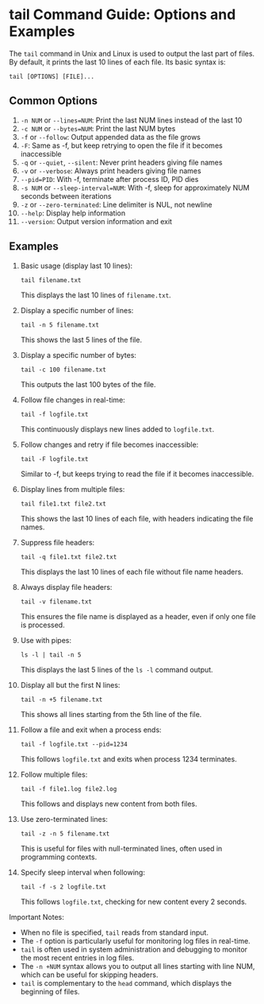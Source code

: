 # tail Command Guide: Options and Examples

The `tail` command in Unix and Linux is used to output the last part of files. By default, it prints the last 10 lines of each file. Its basic syntax is:

```
tail [OPTIONS] [FILE]...
```

## Common Options

1. `-n NUM` or `--lines=NUM`: Print the last NUM lines instead of the last 10
2. `-c NUM` or `--bytes=NUM`: Print the last NUM bytes
3. `-f` or `--follow`: Output appended data as the file grows
4. `-F`: Same as -f, but keep retrying to open the file if it becomes inaccessible
5. `-q` or `--quiet`, `--silent`: Never print headers giving file names
6. `-v` or `--verbose`: Always print headers giving file names
7. `--pid=PID`: With -f, terminate after process ID, PID dies
8. `-s NUM` or `--sleep-interval=NUM`: With -f, sleep for approximately NUM seconds between iterations
9. `-z` or `--zero-terminated`: Line delimiter is NUL, not newline
10. `--help`: Display help information
11. `--version`: Output version information and exit

## Examples

1. Basic usage (display last 10 lines):
   ```
   tail filename.txt
   ```
   This displays the last 10 lines of `filename.txt`.

2. Display a specific number of lines:
   ```
   tail -n 5 filename.txt
   ```
   This shows the last 5 lines of the file.

3. Display a specific number of bytes:
   ```
   tail -c 100 filename.txt
   ```
   This outputs the last 100 bytes of the file.

4. Follow file changes in real-time:
   ```
   tail -f logfile.txt
   ```
   This continuously displays new lines added to `logfile.txt`.

5. Follow changes and retry if file becomes inaccessible:
   ```
   tail -F logfile.txt
   ```
   Similar to -f, but keeps trying to read the file if it becomes inaccessible.

6. Display lines from multiple files:
   ```
   tail file1.txt file2.txt
   ```
   This shows the last 10 lines of each file, with headers indicating the file names.

7. Suppress file headers:
   ```
   tail -q file1.txt file2.txt
   ```
   This displays the last 10 lines of each file without file name headers.

8. Always display file headers:
   ```
   tail -v filename.txt
   ```
   This ensures the file name is displayed as a header, even if only one file is processed.

9. Use with pipes:
   ```
   ls -l | tail -n 5
   ```
   This displays the last 5 lines of the `ls -l` command output.

10. Display all but the first N lines:
    ```
    tail -n +5 filename.txt
    ```
    This shows all lines starting from the 5th line of the file.

11. Follow a file and exit when a process ends:
    ```
    tail -f logfile.txt --pid=1234
    ```
    This follows `logfile.txt` and exits when process 1234 terminates.

12. Follow multiple files:
    ```
    tail -f file1.log file2.log
    ```
    This follows and displays new content from both files.

13. Use zero-terminated lines:
    ```
    tail -z -n 5 filename.txt
    ```
    This is useful for files with null-terminated lines, often used in programming contexts.

14. Specify sleep interval when following:
    ```
    tail -f -s 2 logfile.txt
    ```
    This follows `logfile.txt`, checking for new content every 2 seconds.

Important Notes:
- When no file is specified, `tail` reads from standard input.
- The `-f` option is particularly useful for monitoring log files in real-time.
- `tail` is often used in system administration and debugging to monitor the most recent entries in log files.
- The `-n +NUM` syntax allows you to output all lines starting with line NUM, which can be useful for skipping headers.
- `tail` is complementary to the `head` command, which displays the beginning of files.

